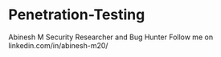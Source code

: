 # Penetration-Testing

Abinesh M
Security Researcher and Bug Hunter
Follow me on linkedin.com/in/abinesh-m20/
